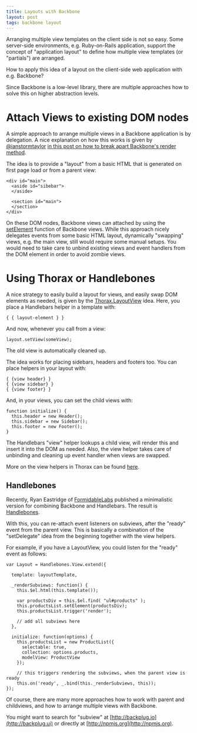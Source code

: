 ```yaml
---
title: Layouts with Backbone
layout: post
tags: backbone layout
---
```

Arranging multiple view templates on the client side is not so easy. Some server-side environments, e.g. Ruby-on-Rails application, support the concept of "application layout" to define how multiple view templates (or "partials") are arranged.

How to apply this idea of a layout on the client-side web application with e.g. Backbone?

Since Backbone is a low-level library, there are multiple approaches how to solve this on higher abstraction levels.

# Attach Views to existing DOM nodes

A simple approach to arrange multiple views in a Backbone application is by delegation. A nice explanation on how this works is given by [@ianstormtaylor](http://twitter.com/ianstormtaylor) [in this post on how to break apart Backbone's render method](http://ianstormtaylor.com/break-apart-your-backbonejs-render-methods/).

The idea is to provide a "layout" from a basic HTML that is generated on first page load or from a parent view:

    <div id="main">
      <aside id="sibebar">
      </aside>
  
      <section id="main">
      </section>
    </div>

On these DOM nodes, Backbone views can attached by using the [setElement](http://backbonejs.org/#View-setElement) function of Backbone views. While this approach nicely delegates events from some basic HTML layout, dynamically "swapping" views, e.g. the main view, still would require some manual setups. You would need to take care to unbind existing views and event handlers from the DOM element in order to avoid zombie views.

# Using Thorax or Handlebones

A nice strategy to easily build a layout for views, and easily swap DOM elements as needed, is given by the [Thorax.LayoutView](http://thoraxjs.org/api.html#thorax.layout-view) idea. Here, you place a Handlebars helper in a template with:

    { { layout-element } }

And now, whenever you call from a view:

    layout.setView(someView);

The old view is automatically cleaned up.

The idea works for placing sidebars, headers and footers too. You can place helpers in your layout with:

    { {view header} }
    { {view sidebar} }
    { {view footer} }

And, in your views, you can set the child views with:

    function initialize() {
      this.header = new Header();
      this.sidebar = new Sidebar();
      this.footer = new Footer();
    }

The Handlebars "view" helper lookups a child view, will render this and insert it into the DOM as needed. Also, the view helper takes care of unbinding and cleaning up event handler when views are swapped.

More on the view helpers in Thorax can be found [here](http://thoraxjs.org/api.html#template-helpers).

## Handlebones

Recently, Ryan Eastridge of [FormidableLabs](http://formidablelabs.com/) published a minimalistic version for combining Backbone and Handlebars. The result is [Handlebones](https://github.com/FormidableLabs/handlebones#helpers).

With this, you can re-attach event listeners on subviews, after the "ready" event from the parent view. This is basically a combination of the "setDelegate" idea from the beginning together with the view helpers.

For example, if you have a LayoutView, you could listen for the "ready" event as follows:

    var Layout = Handlebones.View.extend({
    
      template: layoutTemplate,
    
      _renderSubviews: function() {
        this.$el.html(this.template());
    
        var productsDiv = this.$el.find( "ul#products" );
        this.productsList.setElement(productsDiv);
        this.productsList.trigger('render');

        // add all subviews here
      },
    
      initialize: function(options) {
        this.productsList = new ProductList({
          selectable: true,
          collection: options.products,
          modelView: ProductView
        });
    
        // this triggers rendering the subviews, when the parent view is ready
        this.on('ready', _.bind(this._renderSubviews, this));
    });

Of course, there are many more approaches how to work with parent and childviews, and how to arrange multiple views with Backbone.

You might want to search for "subview" at [http://backplug.io](http://backplug.ui) or directly at [http://npmjs.org](http://npmjs.org).

